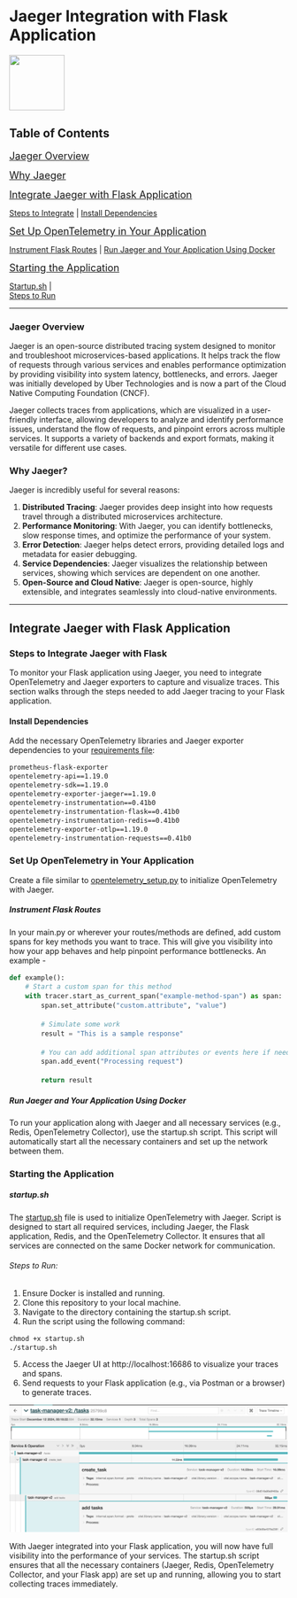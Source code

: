 
# Jaeger Integration with Flask Application

<img align="center" width="100" height="100" src="https://www.jaegertracing.io/img/jaeger-vector.svg">




## Table of Contents
<span style="font-size: 18px;">[Jaeger Overview](#jaeger-overview)</span>

<span style="font-size: 18px;">[Why Jaeger](#why-jaeger)</span>

<span style="font-size: 18px;">[Integrate Jaeger with Flask Application](#integrate-jaeger-with-flask-application)</span>

<span style="font-size: 14px;">[Steps to Integrate](#steps-to-integrate) | </span> 
<span style="font-size: 14px;">[Install Dependencies](#install-dependencies)</span>

<span style="font-size: 18px;">[Set Up OpenTelemetry in Your Application](#set-up-opentelemetry-in-your-application)</span>

<span style="font-size: 14px;">[Instrument Flask Routes](#instrument-flask-routes) | </span> 
<span style="font-size: 14px;">[Run Jaeger and Your Application Using Docker](#run-jaeger-and-your-application-using-docker)</span>

<span style="font-size: 18px;">[Starting the Application](#starting-the-application)</span>

<span style="font-size: 14px;">[Startup.sh](#startupsh) | </span>  
<span style="font-size: 14px;">[Steps to Run](#steps-to-run)</span>

---

### Jaeger Overview

Jaeger is an open-source distributed tracing system designed to monitor and troubleshoot microservices-based applications. It helps track the flow of requests through various services and enables performance optimization by providing visibility into system latency, bottlenecks, and errors. Jaeger was initially developed by Uber Technologies and is now a part of the Cloud Native Computing Foundation (CNCF).

Jaeger collects traces from applications, which are visualized in a user-friendly interface, allowing developers to analyze and identify performance issues, understand the flow of requests, and pinpoint errors across multiple services. It supports a variety of backends and export formats, making it versatile for different use cases.

### Why Jaeger?

Jaeger is incredibly useful for several reasons:

1. **Distributed Tracing**: Jaeger provides deep insight into how requests travel through a distributed microservices architecture.
2. **Performance Monitoring**: With Jaeger, you can identify bottlenecks, slow response times, and optimize the performance of your system.
3. **Error Detection**: Jaeger helps detect errors, providing detailed logs and metadata for easier debugging.
4. **Service Dependencies**: Jaeger visualizes the relationship between services, showing which services are dependent on one another.
5. **Open-Source and Cloud Native**: Jaeger is open-source, highly extensible, and integrates seamlessly into cloud-native environments.

---

## Integrate Jaeger with Flask Application

### Steps to Integrate Jaeger with Flask

To monitor your Flask application using Jaeger, you need to integrate OpenTelemetry and Jaeger exporters to capture and visualize traces. This section walks through the steps needed to add Jaeger tracing to your Flask application.

#### Install Dependencies

Add the necessary OpenTelemetry libraries and Jaeger exporter dependencies to your [requirements file](../tasks-manager-v2/requirements.txt):

```
prometheus-flask-exporter
opentelemetry-api==1.19.0
opentelemetry-sdk==1.19.0
opentelemetry-exporter-jaeger==1.19.0
opentelemetry-instrumentation==0.41b0
opentelemetry-instrumentation-flask==0.41b0
opentelemetry-instrumentation-redis==0.41b0
opentelemetry-exporter-otlp==1.19.0
opentelemetry-instrumentation-requests==0.41b0
```
### Set Up OpenTelemetry in Your Application

Create a file similar to [opentelemetry_setup.py](../tasks-manager-v2/config/opentelemetry_setup.py) to initialize OpenTelemetry with Jaeger.

##### Instrument Flask Routes

In your main.py or wherever your routes/methods are defined, add custom spans for key methods you want to trace. 
This will give you visibility into how your app behaves and help pinpoint performance bottlenecks. An example -

```python
def example():
    # Start a custom span for this method
    with tracer.start_as_current_span("example-method-span") as span:
        span.set_attribute("custom.attribute", "value")
        
        # Simulate some work
        result = "This is a sample response"
        
        # You can add additional span attributes or events here if needed
        span.add_event("Processing request")
        
        return result
```


##### Run Jaeger and Your Application Using Docker

To run your application along with Jaeger and all necessary services (e.g., Redis, OpenTelemetry Collector), use the startup.sh script. This script will automatically start all the necessary containers and set up the network between them.

### Starting the Application

##### startup.sh

The [startup.sh](../tasks-manager-v2/startup.sh) file is used to initialize OpenTelemetry with Jaeger. Script is designed to start all required services, including Jaeger, the Flask application, Redis, and the OpenTelemetry Collector. It ensures that all services are connected on the same Docker network for communication.

###### Steps to Run:

1.	Ensure Docker is installed and running.
2. Clone this repository to your local machine.
3.	Navigate to the directory containing the startup.sh script.
4.	Run the script using the following command:

```commandline
chmod +x startup.sh
./startup.sh
```


5.	Access the Jaeger UI at http://localhost:16686 to visualize your traces and spans.
6. Send requests to your Flask application (e.g., via Postman or a browser) to generate traces.

![Jaeger Screenshot](../Images/Jaeger-screenshot.png)

With Jaeger integrated into your Flask application, you will now have full visibility into the performance of your services. The startup.sh script ensures that all the necessary containers (Jaeger, Redis, OpenTelemetry Collector, and your Flask app) are set up and running, allowing you to start collecting traces immediately.
